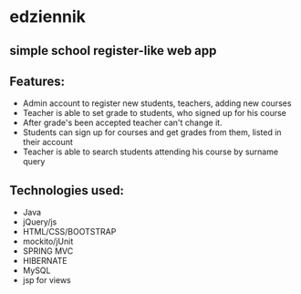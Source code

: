 # edziennik
## simple  school register-like  web app

## Features: 
- Admin account to register new students, teachers, adding new courses
- Teacher is able to set grade to students, who signed up for his course
- After grade's been accepted teacher can't change it.
- Students can sign up for courses and get grades from them, listed in their account
- Teacher is able to search students attending his course by surname query

## Technologies used:
- Java
- jQuery/js
- HTML/CSS/BOOTSTRAP
- mockito/jUnit
- SPRING MVC
- HIBERNATE
- MySQL
- jsp for views
